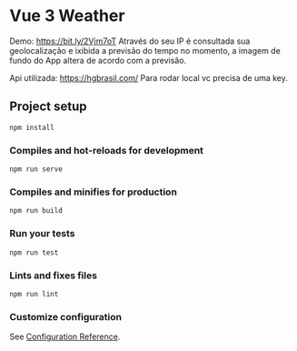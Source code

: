 # Vue 3 Weather
Demo: https://bit.ly/2Vjm7oT
Através do seu IP é consultada sua geolocalização e ixibida a previsão do tempo no momento,
a imagem de fundo do App altera de acordo com a previsão.

Api utilizada: https://hgbrasil.com/
Para rodar local vc precisa de uma key.

## Project setup
```
npm install
```

### Compiles and hot-reloads for development
```
npm run serve
```

### Compiles and minifies for production
```
npm run build
```

### Run your tests
```
npm run test
```

### Lints and fixes files
```
npm run lint
```

### Customize configuration
See [Configuration Reference](https://cli.vuejs.org/config/).
